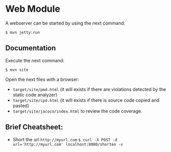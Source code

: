 # Web Module

A webserver can be started by using the next command:

`$ mvn jetty:run`

## Documentation

Execute the next command:

`$ mvn site`

Open the next files with a browser:

* `target/site/pmd.html` (it will exists if there are violations detected by the static code analyzer)
* `target/site/cpd.html` (it will exists if there is source code copied and pasted)
* `target/site/jacoco/index.html` to review the code coverage.

## Brief Cheatsheet:

* Short the url `http://myurl.com`
`$ curl -X POST -d url='http://myurl.com' localhost:8080/shorten -v`


